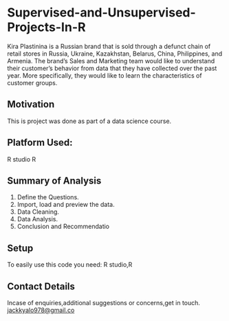# Supervised-and-Unsupervised-Projects-In-R

Kira Plastinina  is a Russian brand that is sold through a defunct chain of retail stores in Russia, Ukraine, Kazakhstan, Belarus, China, Philippines, and Armenia. The brand’s Sales and Marketing team would like to understand their customer’s behavior from data that they have collected over the past year. More specifically, they would like to learn the characteristics of customer groups. 

## Motivation
This is project was done as part of a data science course. 

## Platform Used:
R studio
R

## Summary of Analysis
1. Define the Questions.
2. Import, load and preview the data.
3. Data Cleaning.
4. Data Analysis.
5. Conclusion and Recommendatio

## Setup
To easily use this code you need: R studio,R

## Contact Details
Incase of enquiries,additional suggestions or concerns,get in touch. jackkyalo978@gmail.co
